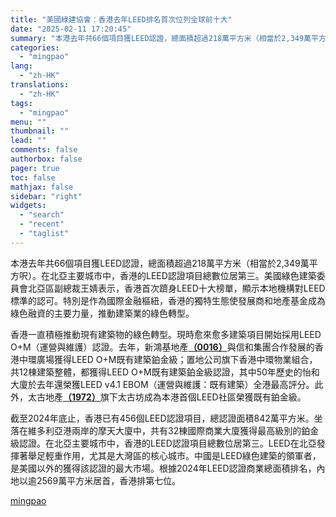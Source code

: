 ```yaml
---
title: "美國綠建協會：香港去年LEED排名首次位列全球前十大"
date: "2025-02-11 17:20:45"
summary: "本港去年共66個項目獲LEED認證，總面積超過218萬平方米（相當於2,349萬平方呎）。..."
categories:
  - "mingpao"
lang:
  - "zh-HK"
translations:
  - "zh-HK"
tags:
  - "mingpao"
menu: ""
thumbnail: ""
lead: ""
comments: false
authorbox: false
pager: true
toc: false
mathjax: false
sidebar: "right"
widgets:
  - "search"
  - "recent"
  - "taglist"
---
```


本港去年共66個項目獲LEED認證，總面積超過218萬平方米（相當於2,349萬平方呎）。在北亞主要城市中，香港的LEED認證項目總數位居第三。美國綠色建築委員會北亞區副總裁王婧表示，香港首次躋身LEED十大榜單，顯示本地機構對LEED標準的認可。特別是作為國際金融樞紐，香港的獨特生態使發展商和地產基金成為綠色融資的主要力量，推動建築業的綠色轉型。

香港一直積極推動現有建築物的綠色轉型。現時愈來愈多建築項目開始採用LEED O+M（運營與維護）認證。去年，新鴻基地產[**（0016）**](stock1.php?code=0016)與信和集團合作發展的香港中環廣場獲得LEED O+M既有建築鉑金級；置地公司旗下香港中環物業組合，共12棟建築整體，都獲得LEED O+M既有建築鉑金級認證，其中50年歷史的怡和大廈於去年還榮獲LEED v4.1 EBOM（運營與維護：既有建築）全港最高評分。此外，太古地產[**（1972）**](stock1.php?code=1972)旗下太古坊成為本港首個LEED社區榮獲既有鉑金級。

截至2024年底止，香港已有456個LEED認證項目，總認證面積842萬平方米。坐落在維多利亞港兩岸的摩天大廈中，共有32棟國際商業大廈獲得最高級別的鉑金級認證。在北亞主要城市中，香港的LEED認證項目總數位居第三。LEED在北亞發揮著舉足輕重作用，尤其是大灣區的核心城市。中國是LEED綠色建築的領軍者，是美國以外的獲得該認證的最大市場。根據2024年LEED認證商業總面積排名，內地以逾2569萬平方米居首，香港排第七位。

[mingpao](https://finance.mingpao.com/fin/instantf/20250211/1739265177834/%e7%be%8e%e5%9c%8b%e7%b6%a0%e5%bb%ba%e5%8d%94%e6%9c%83-%e9%a6%99%e6%b8%af%e5%8e%bb%e5%b9%b4leed%e6%8e%92%e5%90%8d%e9%a6%96%e6%ac%a1%e4%bd%8d%e5%88%97%e5%85%a8%e7%90%83%e5%89%8d%e5%8d%81%e5%a4%a7)
